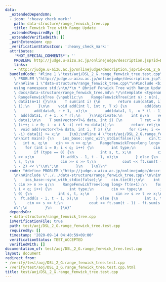 ```yaml
---
data:
  _extendedDependsOn:
  - icon: ':heavy_check_mark:'
    path: data-structure/range_fenwick_tree.cpp
    title: Fenwick Tree with Range Update
  _extendedRequiredBy: []
  _extendedVerifiedWith: []
  _pathExtension: cpp
  _verificationStatusIcon: ':heavy_check_mark:'
  attributes:
    '*NOT_SPECIAL_COMMENTS*': ''
    PROBLEM: http://judge.u-aizu.ac.jp/onlinejudge/description.jsp?id=DSL_2_G
    links:
    - http://judge.u-aizu.ac.jp/onlinejudge/description.jsp?id=DSL_2_G
  bundledCode: "#line 1 \"test/aoj/DSL_2_G.range_fenwick_tree.test.cpp\"\n#define\
    \ PROBLEM \"http://judge.u-aizu.ac.jp/onlinejudge/description.jsp?id=DSL_2_G\"\
    \n\n#line 1 \"data-structure/range_fenwick_tree.cpp\"\n#include <bits/stdc++.h>\n\
    using namespace std;\n\n/*\n * @brief Fenwick Tree with Range Update\n * @docs\
    \ docs/data-structure/range_fenwick_tree.md\n */\ntemplate <typename T>\nstruct\
    \ RangeFenwickTree {\npublic:\n    RangeFenwickTree(int n) : n(n), data0(n+1),\
    \ data1(n+1) {}\n\n    T sum(int i) {\n        return sum(data0, i) * i + sum(data1,\
    \ i);\n    }\n\n    void add(int l, int r, T x) {\n        add(data0, l, x);\n\
    \        add(data0, r + 1, -x);\n        add(data1, l, -x * (l - 1));\n      \
    \  add(data1, r + 1, x * r);\n    }\n\nprivate:\n    int n;\n    vector<T> data0,\
    \ data1;\n\n    T sum(vector<T>& data, int i) {\n        T ret = 0;\n        for\
    \ (i++; i > 0; i -= i & -i) ret += data[i];\n        return ret;\n    }\n\n  \
    \  void add(vector<T>& data, int i, T x) {\n        for (i++; i <= n; i += i &\
    \ -i) data[i] += x;\n    }\n};\n#line 4 \"test/aoj/DSL_2_G.range_fenwick_tree.test.cpp\"\
    \n\nint main() {\n    ios_base::sync_with_stdio(false);\n    cin.tie(0);\n\n \
    \   int n, q;\n    cin >> n >> q;\n    RangeFenwickTree<long long> ft(n+1);\n\
    \    for (int i = 0; i < q; i++) {\n        int type;\n        cin >> type;\n\
    \        if (type == 0) {\n            int s, t, x;\n            cin >> s >> t\
    \ >> x;\n            ft.add(s - 1, t - 1, x);\n        } else {\n            int\
    \ s, t;\n            cin >> s >> t;\n            cout << ft.sum(t - 1) - ft.sum(s\
    \ - 2) << \"\\n\";\n        }\n    }\n}\n"
  code: "#define PROBLEM \"http://judge.u-aizu.ac.jp/onlinejudge/description.jsp?id=DSL_2_G\"\
    \n\n#include \"../../data-structure/range_fenwick_tree.cpp\"\n\nint main() {\n\
    \    ios_base::sync_with_stdio(false);\n    cin.tie(0);\n\n    int n, q;\n   \
    \ cin >> n >> q;\n    RangeFenwickTree<long long> ft(n+1);\n    for (int i = 0;\
    \ i < q; i++) {\n        int type;\n        cin >> type;\n        if (type ==\
    \ 0) {\n            int s, t, x;\n            cin >> s >> t >> x;\n          \
    \  ft.add(s - 1, t - 1, x);\n        } else {\n            int s, t;\n       \
    \     cin >> s >> t;\n            cout << ft.sum(t - 1) - ft.sum(s - 2) << \"\\\
    n\";\n        }\n    }\n}"
  dependsOn:
  - data-structure/range_fenwick_tree.cpp
  isVerificationFile: true
  path: test/aoj/DSL_2_G.range_fenwick_tree.test.cpp
  requiredBy: []
  timestamp: '2020-09-14 04:40:59+09:00'
  verificationStatus: TEST_ACCEPTED
  verifiedWith: []
documentation_of: test/aoj/DSL_2_G.range_fenwick_tree.test.cpp
layout: document
redirect_from:
- /verify/test/aoj/DSL_2_G.range_fenwick_tree.test.cpp
- /verify/test/aoj/DSL_2_G.range_fenwick_tree.test.cpp.html
title: test/aoj/DSL_2_G.range_fenwick_tree.test.cpp
---
```

